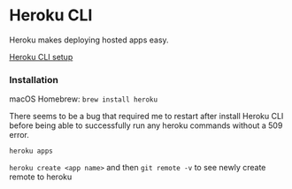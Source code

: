# Heroku CLI

Heroku makes deploying hosted apps easy.

[Heroku CLI setup](https://devcenter.heroku.com/articles/heroku-cli)

### Installation

macOS Homebrew: `brew install heroku`

There seems to be a bug that required me to restart after install Heroku CLI before being able to successfully run any heroku commands without a 509 error.

`heroku apps`

`heroku create <app name>` and then `git remote -v` to see newly create remote to heroku
